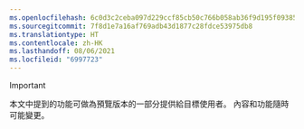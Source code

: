 ```yaml
---
ms.openlocfilehash: 6c0d3c2ceba097d229ccf85cb50c766b058ab36f9d195f093855d62a5b510abe
ms.sourcegitcommit: 7f8d1e7a16af769adb43d1877c28fdce53975db8
ms.translationtype: HT
ms.contentlocale: zh-HK
ms.lasthandoff: 08/06/2021
ms.locfileid: "6997723"
---
```

> [!IMPORTANT]
> 本文中提到的功能可做為預覽版本的一部分提供給目標使用者。 內容和功能隨時可能變更。 
